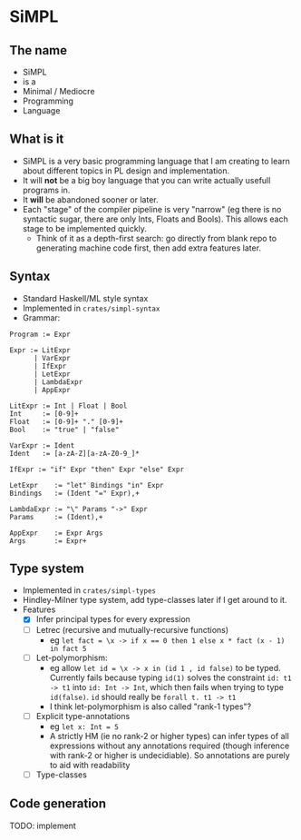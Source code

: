 # SiMPL

## The name
 - SiMPL
 - is a
 - Minimal / Mediocre
 - Programming
 - Language
 
## What is it
- SiMPL is a very basic programming language that I am creating to learn about different topics in PL design and implementation. 
- It will **not** be a big boy language that you can write actually usefull programs in. 
- It **will** be abandoned sooner or later.
- Each "stage" of the compiler pipeline is very "narrow" (eg there is no syntactic sugar, there are only Ints, Floats and Bools). This allows each stage to be implemented quickly.
  - Think of it as a depth-first search: go directly from blank repo to generating machine code first, then add extra features later.
  
## Syntax
- Standard Haskell/ML style syntax
- Implemented in `crates/simpl-syntax`
- Grammar:
```
Program := Expr

Expr := LitExpr
      | VarExpr
      | IfExpr
      | LetExpr
      | LambdaExpr
      | AppExpr

LitExpr := Int | Float | Bool
Int     := [0-9]+
Float   := [0-9]+ "." [0-9]+
Bool    := "true" | "false"

VarExpr := Ident
Ident   := [a-zA-Z][a-zA-Z0-9_]*

IfExpr := "if" Expr "then" Expr "else" Expr

LetExpr    := "let" Bindings "in" Expr
Bindings   := (Ident "=" Expr),+

LambdaExpr := "\" Params "->" Expr
Params     := (Ident),+

AppExpr    := Expr Args
Args       := Expr+
```

## Type system
- Implemented in `crates/simpl-types`
- Hindley-Milner type system, add type-classes later if I get around to it.
- Features
  - [x] Infer principal types for every expression
  - [ ] Letrec (recursive and mutually-recursive functions)
    - eg `let fact = \x -> if x == 0 then 1 else x * fact (x - 1) in fact 5`
  - [ ] Let-polymorphism:
    - eg allow `let id = \x -> x in (id 1 , id false)` to be typed. 
    Currently fails because typing `id(1)` solves the constraint `id: t1 -> t1` into `id: Int -> Int`, which then fails when trying to type `id(false)`. `id` should really be `forall t. t1 -> t1`
    - I think let-polymorphism is also called "rank-1 types"?
  - [ ] Explicit type-annotations
    - eg `let x: Int = 5`
    - A strictly HM (ie no rank-2 or higher types) can infer types of all expressions without any annotations required (though inference with rank-2 or higher is undecidiable). So annotations are purely to aid with readability
  - [ ] Type-classes
  
## Code generation
TODO: implement 
